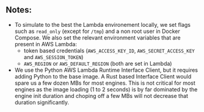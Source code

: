 ## Notes:

- To simulate to the best the Lambda environement locally, we set flags such as
  `read_only` (except for `/tmp`) and a non root user in Docker Compose. We also
  set the relevant environment variables that are present in AWS Lambda:
  - token based credentials (`AWS_ACCESS_KEY_ID`, `AWS_SECRET_ACCESS_KEY` and
    `AWS_SESSION_TOKEN`)
  - `AWS_REGION` or `AWS_DEFAULT_REGION` (both are set in Lambda)
- We use the Python AWS Lambda Runtime Interface Client, but it requires adding
  Python to the base image. A Rust based Interface Client would spare us a few
  dozen MBs for most engines. This is not critical for most engines as the image
  loading (1 to 2 seconds) is by far dominated by the engine init duration and
  choping off a few MBs will not decrease that duration significantly.
